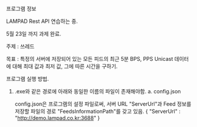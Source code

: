 프로그램 정보

LAMPAD Rest API 연습하는 중.

5월 23일 까지 과제 완료.

주제 : 쓰레드

목표 : 특정의 서버에 저장되어 있는 모든 피드의 최근 5분 BPS, PPS Unicast 데이터에 대해 최대 값과 최저 값, 그에 따른 시간을 구하기. 


프로그램 실행 방법.
1. .exe와 같은 경로에 아래와 동일한 이름의 파일이 존재해야함.
    a. config.json

    config.json은 프로그램의 설정 파일로써,
    서버 URL "ServerUrl"과 Feed 정보를 저장할 파일의 경로 "FeedsInformationPath"를 갖고 있음.
    {
        "ServerUrl" : "http://demo.lampad.co.kr:3688"
    }
